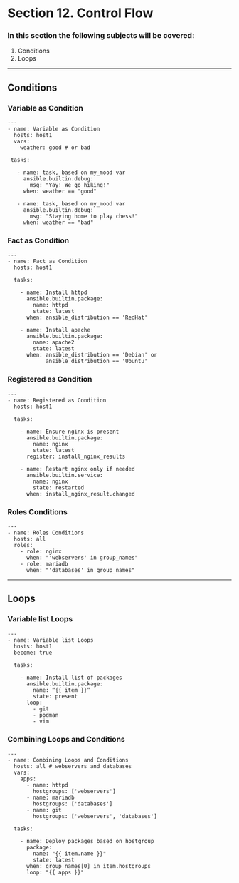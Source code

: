 # Section 12. Control Flow

### In this section the following subjects will be covered:

1. Conditions
1. Loops

---
## Conditions

### Variable as Condition

```
---
- name: Variable as Condition
  hosts: host1
  vars:
    weather: good # or bad

 tasks:

   - name: task, based on my_mood var
     ansible.builtin.debug:
       msg: "Yay! We go hiking!"
     when: weather == "good"

   - name: task, based on my_mood var
     ansible.builtin.debug:
       msg: "Staying home to play chess!"
     when: weather == "bad"
```

### Fact as Condition
```
---
- name: Fact as Condition
  hosts: host1

  tasks:

    - name: Install httpd
      ansible.builtin.package:
        name: httpd
        state: latest
      when: ansible_distribution == 'RedHat'

    - name: Install apache
      ansible.builtin.package:
        name: apache2
        state: latest
      when: ansible_distribution == 'Debian' or
            ansible_distribution == 'Ubuntu'
```

### Registered as Condition
```
---
- name: Registered as Condition
  hosts: host1

  tasks:

    - name: Ensure nginx is present
      ansible.builtin.package:
        name: nginx
        state: latest
      register: install_nginx_results

    - name: Restart nginx only if needed
      ansible.builtin.service:
        name: nginx
        state: restarted
      when: install_nginx_result.changed
```

### Roles Conditions
```
---
- name: Roles Conditions
  hosts: all
  roles:
    - role: nginx
      when: "'webservers' in group_names"
    - role: mariadb
      when: "'databases' in group_names"
```

---
## Loops

### Variable list Loops
```
---
- name: Variable list Loops
  hosts: host1
  become: true

  tasks:

    - name: Install list of packages
      ansible.builtin.package:
        name: “{{ item }}”
        state: present
      loop:
        - git
        - podman
        - vim
```

### Combining Loops and Conditions
```
---
- name: Combining Loops and Conditions
  hosts: all # webservers and databases
  vars:
    apps:
      - name: httpd
        hostgroups: ['webservers']
      - name: mariadb
        hostgroups: ['databases']
      - name: git
        hostgroups: ['webservers', 'databases']

  tasks:

    - name: Deploy packages based on hostgroup
      package:
        name: "{{ item.name }}"
        state: latest
      when: group_names[0] in item.hostgroups
      loop: "{{ apps }}"
```

